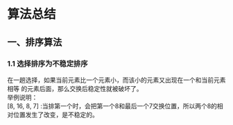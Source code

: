 # 算法总结

## 一、排序算法

### 1.1 选择排序为不稳定排序
在一趟选择，如果当前元素比一个元素小，而该小的元素又出现在一个和当前元素相等 的元素后面，那么交换后稳定性就被破坏了。  
举例说明：  
[8, 16, 8, 7] :当排第一个时，会把第一个8和最后一个7交换位置，所以两个8的相对位置发生了改变，是不稳定的。  





